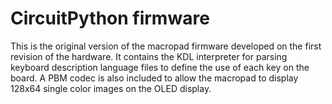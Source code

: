# CircuitPython firmware
This is the original version of the macropad firmware developed on the first revision of the hardware. It contains the KDL interpreter for parsing keyboard description language files to define the use of each key on the board. A PBM codec is also included to allow the macropad to display 128x64 single color images on the OLED display.

